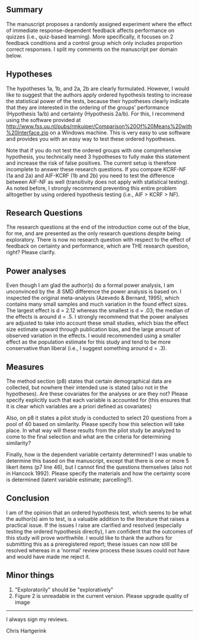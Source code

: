 ## Summary
The manuscript proposes a randomly assigned experiment where the effect of immediate response-dependent feedback affects performance on quizzes (i.e., quiz-based learning). More specifically, it focuses on 2 feedback conditions and a control group which only includes proportion correct responses. I split my comments on the manuscript per domain below.

## Hypotheses
The hypotheses 1a, 1b, and 2a, 2b are clearly formulated. However, I would like to suggest that the authors apply ordered hypothesis testing to increase the statistical power of the tests, because their hypotheses clearly indicate that they are interested in the ordering of the groups' performance (Hypothesis 1a/b) and certainty (Hypothesis 2a/b). For this, I recommend using the software provided at http://www.fss.uu.nl/pubs/rmkuiper/Comparison%20Of%20Means%20with%20Interface.zip on a Windows machine. This is very easy to use software and provides you with an easy way to test these ordered hypotheses.

Note that if you do not test the ordered groups with one comprehensive hypothesis, you technically need 3 hypotheses to fully make this statement and increase the risk of false positives. The current setup is therefore incomplete to answer these research questions. If you compare KCRF-NF (1a and 2a) and AIF-KCRF (1b and 2b) you need to test the difference between AIF-NF as well (transitivity does not apply with statistical testing). As noted before, I strongly recommend preventing this entire problem alltogether by using ordered hypothesis testing (i.e., AIF > KCRF > NF).

## Research Questions

The research questions at the end of the introduction come out of the blue, for me, and are presented as the only research questions despite being exploratory. There is now no research question with respect to the effect of feedback on certainty and performance, which are THE research question, right? Please clarify.

## Power analyses

Even though I am glad the author(s) do a formal power analysis, I am unconvinced by the .8 SMD difference the power analysis is based on. I inspected the original meta-analysis (Azevedo & Bernard, 1995), which contains many small samples and much variation in the found effect sizes. The largest effect is d = 2.12 whereas the smallest is d = .03; the median of the effects is around d = .5. I strongly recommend that the power analyses are adjusted to take into account these small studies, which bias the effect size estimate upward through publication bias, and the large amount of observed variation in the effects. I would recommended using a smaller effect as the population estimate for this study and tend to be more conservative than liberal (i.e., I suggest something around d = .3).

## Measures
The method section (p8) states that certain demographical data are collected, but nowhere their intended use is stated (also not in the hypotheses). Are these covariates for the analyses or are they not? Please specify explicitly such that each variable is accounted for (this ensures that it is clear which variables are a priori defined as covariates)

Also, on p8 it states a pilot study is conducted to select 20 questions from a pool of 40 based on similarity. Please specify how this selection will take place. In what way will these results from the pilot study be analyzed to come to the final selection and what are the criteria for determining similarity?

Finally, how is the dependent variable certainty determined? I was unable to determine this based on the manuscript, except that there is one or more 5 likert items (p7 line 46), but I cannot find the questions themselves (also not in Hancock 1992). Please specify the materials and how the certainty score is determined (latent variable estimate; parcelling?).

## Conclusion

I am of the opinion that an ordered hypothesis test, which seems to be what the author(s) aim to test, is a valuable addition to the literature that raises a practical issue. If the issues I raise are clarified and resolved (especially testing the ordered hypothesis directly), I am confident that the outcomes of this study will prove worthwhile. I would like to thank the authors for submitting this as a preregistered report; these issues can now still be resolved whereas in a 'normal' review process these issues could not have and would have made me reject it.

## Minor things
1. "Exploratorily" should be "exploratively"
2. Figure 2 is unreadable in the current version. Please upgrade quality of image

--- 

I always sign my reviews.

Chris Hartgerink